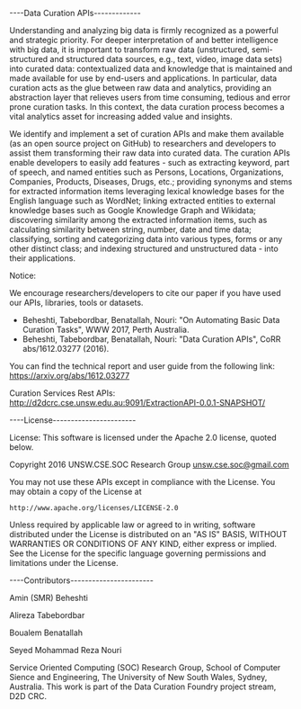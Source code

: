 ----Data Curation APIs-------------

Understanding and analyzing big data is firmly recognized as a powerful and strategic priority. For deeper interpretation of and better intelligence with big data, it is important to transform raw data (unstructured, semi-structured and structured data sources, e.g., text, video, image data sets) into curated data: contextualized data and knowledge that is maintained and made available for use by end-users and applications. In particular, data curation acts as the glue between raw data and analytics, providing an abstraction layer that relieves users from time consuming, tedious and error prone curation tasks. In this context, the data curation process becomes a vital analytics asset for increasing added value and insights. 

We identify and implement a set of curation APIs and make them available (as an open source project on GitHub) to researchers and developers to assist them transforming their raw data into curated data. The curation APIs enable developers to easily add features - such as extracting keyword, part of speech, and named entities such as Persons, Locations, Organizations, Companies, Products, Diseases, Drugs, etc.; providing synonyms and stems for extracted information items leveraging lexical knowledge bases for the English language such as WordNet; linking extracted entities to external knowledge bases such as Google Knowledge Graph and Wikidata; discovering similarity among the extracted information items, such as calculating similarity between string, number, date and time data; classifying, sorting and categorizing data into various types, forms or any other distinct class; and indexing structured and unstructured data - into their applications.


Notice: 

We encourage researchers/developers to cite our paper if you have used our APIs, libraries, tools or datasets. 

* Beheshti, Tabebordbar, Benatallah, Nouri: "On Automating Basic Data Curation Tasks", WWW 2017, Perth Australia.
* Beheshti, Tabebordbar, Benatallah, Nouri: "Data Curation APIs", CoRR abs/1612.03277 (2016).


You can find the technical report and user guide from the following link:
https://arxiv.org/abs/1612.03277

Curation Services Rest APIs:
http://d2dcrc.cse.unsw.edu.au:9091/ExtractionAPI-0.0.1-SNAPSHOT/



----License-----------------------

License: This software is licensed under the Apache 2.0 license, quoted below.

Copyright 2016 UNSW.CSE.SOC Research Group
<unsw.cse.soc@gmail.com>

You may not use these APIs except in compliance with the License. You may obtain a copy of
the License at

    http://www.apache.org/licenses/LICENSE-2.0

Unless required by applicable law or agreed to in writing, software distributed under the License is distributed on an "AS IS" BASIS, WITHOUT WARRANTIES OR CONDITIONS OF ANY KIND, either express or implied. See the License for the specific language governing permissions and limitations under the License.

----Contributors-----------------------


Amin (SMR) Beheshti

Alireza Tabebordbar

Boualem Benatallah

Seyed Mohammad Reza Nouri

Service Oriented Computing (SOC) Research Group, School of Computer Sience and Engineering, The University of New South Wales, Sydney, Australia. This work is part of the Data Curation Foundry project stream, D2D CRC.

